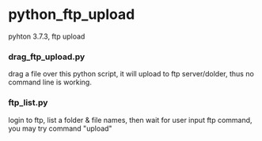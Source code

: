 # python_ftp_upload
pyhton 3.7.3, ftp upload  


### drag_ftp_upload.py  
drag a file over this python script, it will upload to ftp server/dolder, thus no command line is working.


### ftp_list.py  
login to ftp, list a folder & file names, then wait for user input ftp command, you may try command "upload"  
